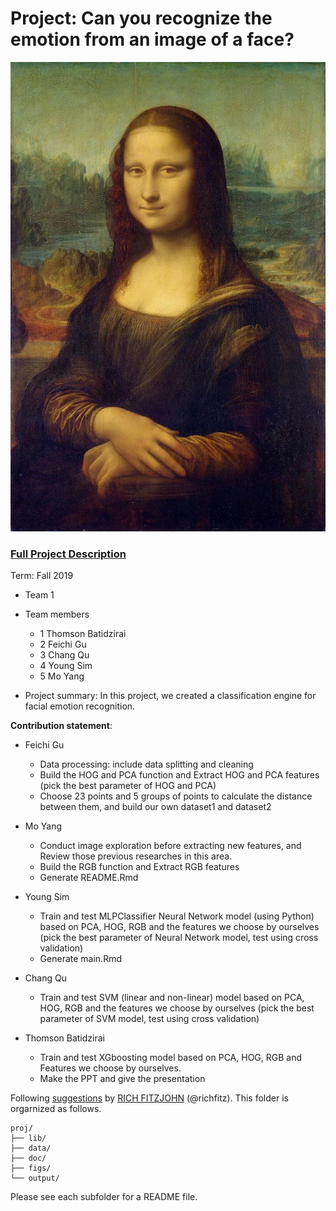 # Project: Can you recognize the emotion from an image of a face? 
![image](figs/mona.jpeg)

### [Full Project Description](doc/project3_desc.md)

Term: Fall 2019

+ Team 1
+ Team members
	+ 1 Thomson Batidzirai
	+ 2 Feichi Gu
	+ 3 Chang Qu
	+ 4 Young Sim
	+ 5 Mo Yang
	

+ Project summary: In this project, we created a classification engine for facial emotion recognition. 
	
**Contribution statement**: 
+ Feichi Gu
   
	+ Data processing: include data splitting and cleaning 
	+ Build the HOG and PCA function and Extract HOG and PCA features (pick the best parameter of HOG and PCA)
	+ Choose 23 points and 5 groups of points to calculate the distance between them, and build our own dataset1 and dataset2
	
+ Mo Yang          
                
	+ Conduct image exploration before extracting new features, and Review those previous researches in this area.
	+ Build the RGB function and Extract RGB features
	+ Generate README.Rmd 
	
+ Young Sim  
               
	+ Train and test MLPClassifier Neural Network model (using Python) based on PCA, HOG, RGB and the features we choose by ourselves (pick the best parameter of Neural Network model, test using cross validation) 
	+ Generate main.Rmd 
	
	
+ Chang Qu  
  + Train and test SVM (linear and non-linear) model based on PCA, HOG, RGB and the features we choose by ourselves (pick the best parameter of SVM model, test using cross validation)       
	
	
+ Thomson Batidzirai  
        
    + Train and test XGboosting model based on PCA, HOG, RGB and Features we choose by ourselves.
    + Make the PPT and give the presentation


Following [suggestions](http://nicercode.github.io/blog/2013-04-05-projects/) by [RICH FITZJOHN](http://nicercode.github.io/about/#Team) (@richfitz). This folder is orgarnized as follows.

```
proj/
├── lib/
├── data/
├── doc/
├── figs/
└── output/
```

Please see each subfolder for a README file.
